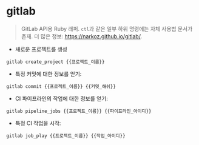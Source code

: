 # gitlab

> GitLab API용 Ruby 래퍼.
> `ctl`과 같은 일부 하위 명령에는 자체 사용법 문서가 존재.
> 더 많은 정보: <https://narkoz.github.io/gitlab/>.

- 새로운 프로젝트를 생성

`gitlab create_project {{프로젝트_이름}}`

- 특정 커밋에 대한 정보를 얻기:

`gitlab commit {{프로젝트_이름}} {{커밋_해쉬}}`

- CI 파이프라인의 작업에 대한 정보를 얻기:

`gitlab pipeline_jobs {{프로젝트_이름}} {{파이프라인_아이디}}`

- 특정 CI 작업을 시작:

`gitlab job_play {{프로젝트_이름}} {{작업_아이디}}`
